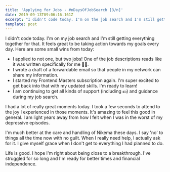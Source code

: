 ```yaml
---
title: 'Applying for Jobs - #nDaysOfJobSearch [3/n]'
date: 2019-09-13T09:06:16.161Z
excerpt: "I didn't code today. I'm on the job search and I'm still getting everything together for that. It feels great to be taking action towards my goals every day. Here are some small wins from today:  * I applied to not one, but two jobs! One of the job descriptions reads like it was written specifically for me \U0001F91E\U0001F3FE.* I wrote a draft of a forwardable email so that people in my network can share my information.* I started my Frontend Masters subscription again. I'm super excited to get back into that with my updated skills. I'm ready to learn!* I am continuing to get all kinds of support (including \U0001F4B5) and guidance during my job search."
template: post
---
```

I didn't code today. I'm on my job search and I'm still getting everything together for that. It feels great to be taking action towards my goals every day. Here are some small wins from today: 

* I applied to not one, but two jobs! One of the job descriptions reads like it was written specifically for me 🤞🏾.
* I wrote a draft of a forwardable email so that people in my network can share my information.
* I started my Frontend Masters subscription again. I'm super excited to get back into that with my updated skills. I'm ready to learn!
* I am continuing to get all kinds of support (including 💵) and guidance during my job search.

I had a lot of really great moments today. I took a few seconds to attend to the joy I experienced in those moments. It's amazing to feel this good in general. I am light years away from how I felt when I was in the worst of my depressive episodes. 

I'm much better at the care and handling of Nikema these days. I say 'no' to things all the time now with no guilt. When I really need help, I actually ask for it. I give myself grace when I don't get to everything I had planned to do.

Life is good. I hope I'm right about being close to a breakthrough. I've struggled for so long and I'm ready for better times and financial independence.
